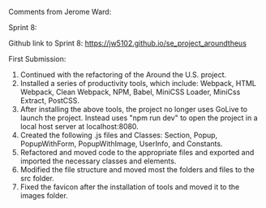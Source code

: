 Comments from Jerome Ward:

Sprint 8:

Github link to Sprint 8: https://jw5102.github.io/se_project_aroundtheus

First Submission:

1. Continued with the refactoring of the Around the U.S. project.
2. Installed a series of productivity tools, which include: Webpack, HTML Webpack, Clean Webpack, 
   NPM, Babel, MiniCSS Loader, MiniCss Extract, PostCSS.
3. After installing the above tools, the project no longer uses GoLive to launch the project. Instead
   uses "npm run dev" to open the project in a local host server at localhost:8080.
4. Created the following .js files and Classes: Section, Popup, PopupWithForm, PopupWithImage, UserInfo, and Constants.
5. Refactored and moved code to the appropriate files and exported and imported the necessary classes and elements.
6. Modified the file structure and moved most the folders and files to the src folder.
7. Fixed the favicon after the installation of tools and moved it to the images folder.

